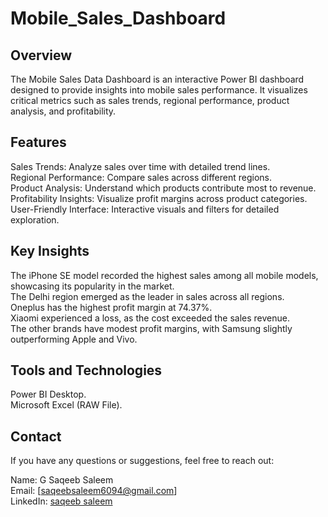# Mobile_Sales_Dashboard
## Overview
The Mobile Sales Data Dashboard is an interactive Power BI dashboard designed to provide insights into mobile sales performance. It visualizes critical metrics such as sales trends, regional performance, product analysis, and profitability.

## Features
Sales Trends: Analyze sales over time with detailed trend lines.\
Regional Performance: Compare sales across different regions.\
Product Analysis: Understand which products contribute most to revenue.\
Profitability Insights: Visualize profit margins across product categories.\
User-Friendly Interface: Interactive visuals and filters for detailed exploration.

## Key Insights
The iPhone SE model recorded the highest sales among all mobile models, showcasing its popularity in the market.\
The Delhi region emerged as the leader in sales across all regions.\
Oneplus has the highest profit margin at 74.37%.\
Xiaomi experienced a loss, as the cost exceeded the sales revenue.\
The other brands have modest profit margins, with Samsung slightly outperforming Apple and Vivo.

## Tools and Technologies
Power BI Desktop.\
Microsoft Excel (RAW File).

## Contact
If you have any questions or suggestions, feel free to reach out:

Name: G Saqeeb Saleem\
Email: [saqeebsaleem6094@gmail.com]\
LinkedIn: [saqeeb saleem](www.linkedin.com/in/saqeeb-saleem) 
